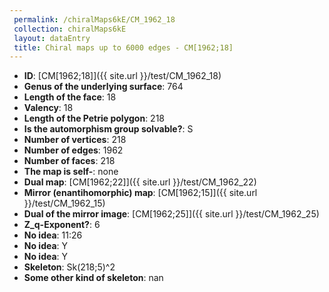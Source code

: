 ```yaml
--- 
 permalink: /chiralMaps6kE/CM_1962_18 
 collection: chiralMaps6kE
 layout: dataEntry
 title: Chiral maps up to 6000 edges - CM[1962;18]
---
```


- **ID**: [CM[1962;18]]({{ site.url }}/test/CM_1962_18)
- **Genus of the underlying surface**: 764
- **Length of the face**: 18
- **Valency**: 18
- **Length of the Petrie polygon**: 218
- **Is the automorphism group solvable?**: S
- **Number of vertices**: 218
- **Number of edges**: 1962
- **Number of faces**: 218
- **The map is self-**: none
- **Dual map**: [CM[1962;22]]({{ site.url }}/test/CM_1962_22)
- **Mirror (enantihomorphic) map**: [CM[1962;15]]({{ site.url }}/test/CM_1962_15)
- **Dual of the mirror image**: [CM[1962;25]]({{ site.url }}/test/CM_1962_25)
- **Z_q-Exponent?**: 6
- **No idea**:  11:26
- **No idea**: Y
- **No idea**: Y
- **Skeleton**: Sk(218;5)^2
- **Some other kind of skeleton**: nan
